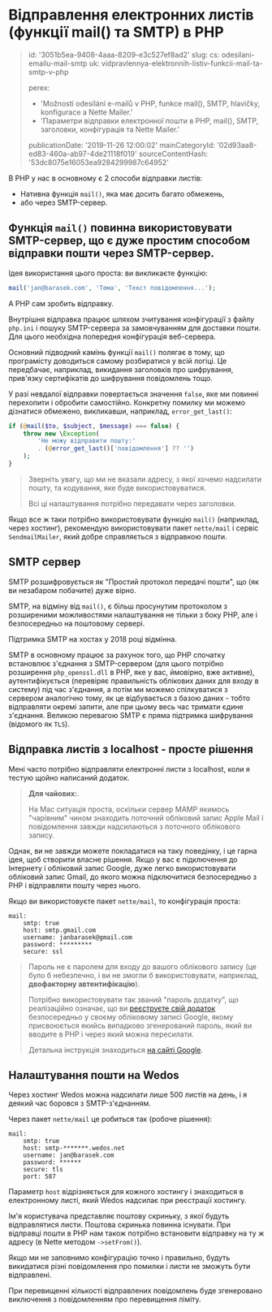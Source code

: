 Відправлення електронних листів (функції mail() та SMTP) в PHP
==============================================================

> id: '3051b5ea-9408-4aaa-8209-e3c527ef8ad2'
> slug:
> 	cs: odesilani-emailu-mail-smtp
> 	uk: vidpravlennya-elektronnih-listiv-funkcii-mail-ta-smtp-v-php
> 
> perex:
> 	- 'Možnosti odesílání e-mailů v PHP, funkce mail(), SMTP, hlavičky, konfigurace a Nette Mailer.'
> 	- 'Параметри відправки електронної пошти в PHP, mail(), SMTP, заголовки, конфігурація та Nette Mailer.'
> 
> publicationDate: '2019-11-26 12:00:02'
> mainCategoryId: '02d93aa8-ed83-460a-ab97-4de21118f019'
> sourceContentHash: '53dc8075e16053ea9284299987c64952'

В PHP у нас в основному є 2 способи відправки листів:

- Нативна функція `mail()`, яка має досить багато обмежень,
- або через SMTP-сервер.

Функція `mail()` повинна використовувати SMTP-сервер, що є дуже простим способом відправки пошти через SMTP-сервер.
---------------

Ідея використання цього проста: ви викликаєте функцію:

```php
mail('jan@barasek.com', 'Тема', 'Текст повідомлення...');
```

А PHP сам зробить відправку.

Внутрішня відправка працює шляхом зчитування конфігурації з файлу `php.ini` і пошуку SMTP-сервера за замовчуванням для доставки пошти. Для цього необхідна попередня конфігурація веб-сервера.

Основний підводний камінь функції `mail()` полягає в тому, що програмісту доводиться самому розбиратися у всій логіці. Це передбачає, наприклад, викидання заголовків про шифрування, прив'язку сертифікатів до шифрування повідомлень тощо.

У разі невдалої відправки повертається значення `false`, яке ми повинні перехопити і обробити самостійно. Конкретну помилку ми можемо дізнатися обмежено, викликавши, наприклад, `error_get_last()`:

```php
if (@mail($to, $subject, $message) === false) {
	throw new \Exception(
		'Не можу відправити пошту:'
		. (@error_get_last()['повідомлення'] ?? '')
	);
}
```

> Зверніть увагу, що ми не вказали адресу, з якої хочемо надсилати пошту, та кодування, яке буде використовуватися.
>
> Всі ці налаштування потрібно передавати через заголовки.

Якщо все ж таки потрібно використовувати функцію `mail()` (наприклад, через хостинг), рекомендую використовувати пакет `nette/mail` і сервіс `SendmailMailer`, який добре справляється з відправкою пошти.

SMTP сервер
-----------

SMTP розшифровується як "Простий протокол передачі пошти", що (як ви незабаром побачите) дуже вірно.

SMTP, на відміну від `mail()`, є більш просунутим протоколом з розширеними можливостями налаштування не тільки з боку PHP, але і безпосередньо на поштовому сервері.

Підтримка SMTP на хостах у 2018 році відмінна.

SMTP в основному працює за рахунок того, що PHP спочатку встановлює з'єднання з SMTP-сервером (для цього потрібно розширення `php_openssl.dll` в PHP, яке у вас, ймовірно, вже активне), аутентифікується (перевіряє правильність облікових даних для входу в систему) під час з'єднання, а потім ми можемо спілкуватися з сервером аналогічно тому, як це відбувається з базою даних - тобто відправляти окремі запити, але при цьому весь час тримати єдине з'єднання. Великою перевагою SMTP є пряма підтримка шифрування (відомого як `TLS`).

Відправка листів з localhost - просте рішення
--------------------------------------------------

Мені часто потрібно відправляти електронні листи з localhost, коли я тестую щойно написаний додаток.

> **Для чайових:**.
>
> На Mac ситуація проста, оскільки сервер MAMP якимось "чарівним" чином знаходить поточний обліковий запис Apple Mail і повідомлення завжди надсилаються з поточного облікового запису.

Однак, ви не завжди можете покладатися на таку поведінку, і це гарна ідея, щоб створити власне рішення. Якщо у вас є підключення до Інтернету і обліковий запис Google, дуже легко використовувати обліковий запис Gmail, до якого можна підключитися безпосередньо з PHP і відправляти пошту через нього.

Якщо ви використовуєте пакет `nette/mail`, то конфігурація проста:

```neon
mail:
	smtp: true
	host: smtp.gmail.com
	username: janbarasek@gmail.com
	password: *********
	secure: ssl
```

> Пароль не є паролем для входу до вашого облікового запису (це було б небезпечно, і ви не змогли б використовувати, наприклад, **двофакторну автентифікацію**).
>
> Потрібно використовувати так званий "пароль додатку", що реалізаційно означає, що ви <a href="https://myaccount.google.com/apppasswords">реєструєте свій додаток</a> безпосередньо у своєму обліковому записі Google, якому присвоюється якийсь випадково згенерований пароль, який ви вводите в PHP і через який можна пересилати.
>
> Детальна інструкція знаходиться <a href="https://support.google.com/accounts/answer/185833?hl=cs">на сайті Google</a>.

Налаштування пошти на Wedos
---------------------------

Через хостинг Wedos можна надсилати лише 500 листів на день, і я деякий час боровся з SMTP-з'єднанням.

Через пакет `nette/mail` це робиться так (робоче рішення):

```neon
mail:
	smtp: true
	host: smtp-*******.wedos.net
	username: jan@barasek.com
	password: ******
	secure: tls
	port: 587
```

Параметр `host` відрізняється для кожного хостингу і знаходиться в електронному листі, який Wedos надсилає при реєстрації хостингу.

Ім'я користувача представляє поштову скриньку, з якої будуть відправлятися листи. Поштова скринька повинна існувати. При відправці пошти в PHP нам також потрібно встановити відправку на ту ж адресу (в Nette методом `->setFrom()`).

Якщо ми не заповнимо конфігурацію точно і правильно, будуть викидатися різні повідомлення про помилки і листи не зможуть бути відправлені.

При перевищенні кількості відправлених повідомлень буде згенеровано виключення з повідомленням про перевищення ліміту.
